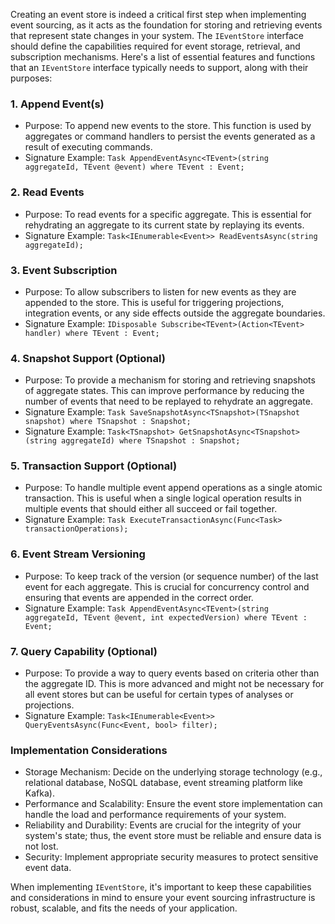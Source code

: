 Creating an event store is indeed a critical first step when implementing event sourcing, as it acts as the foundation for storing and retrieving events that represent state changes in your system. The `IEventStore` interface should define the capabilities required for event storage, retrieval, and subscription mechanisms. Here's a list of essential features and functions that an `IEventStore` interface typically needs to support, along with their purposes:

### 1\. Append Event(s)

-   Purpose: To append new events to the store. This function is used by aggregates or command handlers to persist the events generated as a result of executing commands.
-   Signature Example: `Task AppendEventAsync<TEvent>(string aggregateId, TEvent @event) where TEvent : Event;`

### 2\. Read Events

-   Purpose: To read events for a specific aggregate. This is essential for rehydrating an aggregate to its current state by replaying its events.
-   Signature Example: `Task<IEnumerable<Event>> ReadEventsAsync(string aggregateId);`

### 3\. Event Subscription

-   Purpose: To allow subscribers to listen for new events as they are appended to the store. This is useful for triggering projections, integration events, or any side effects outside the aggregate boundaries.
-   Signature Example: `IDisposable Subscribe<TEvent>(Action<TEvent> handler) where TEvent : Event;`

### 4\. Snapshot Support (Optional)

-   Purpose: To provide a mechanism for storing and retrieving snapshots of aggregate states. This can improve performance by reducing the number of events that need to be replayed to rehydrate an aggregate.
-   Signature Example: `Task SaveSnapshotAsync<TSnapshot>(TSnapshot snapshot) where TSnapshot : Snapshot;`
-   Signature Example: `Task<TSnapshot> GetSnapshotAsync<TSnapshot>(string aggregateId) where TSnapshot : Snapshot;`

### 5\. Transaction Support (Optional)

-   Purpose: To handle multiple event append operations as a single atomic transaction. This is useful when a single logical operation results in multiple events that should either all succeed or fail together.
-   Signature Example: `Task ExecuteTransactionAsync(Func<Task> transactionOperations);`

### 6\. Event Stream Versioning

-   Purpose: To keep track of the version (or sequence number) of the last event for each aggregate. This is crucial for concurrency control and ensuring that events are appended in the correct order.
-   Signature Example: `Task AppendEventAsync<TEvent>(string aggregateId, TEvent @event, int expectedVersion) where TEvent : Event;`

### 7\. Query Capability (Optional)

-   Purpose: To provide a way to query events based on criteria other than the aggregate ID. This is more advanced and might not be necessary for all event stores but can be useful for certain types of analyses or projections.
-   Signature Example: `Task<IEnumerable<Event>> QueryEventsAsync(Func<Event, bool> filter);`

### Implementation Considerations

-   Storage Mechanism: Decide on the underlying storage technology (e.g., relational database, NoSQL database, event streaming platform like Kafka).
-   Performance and Scalability: Ensure the event store implementation can handle the load and performance requirements of your system.
-   Reliability and Durability: Events are crucial for the integrity of your system's state; thus, the event store must be reliable and ensure data is not lost.
-   Security: Implement appropriate security measures to protect sensitive event data.

When implementing `IEventStore`, it's important to keep these capabilities and considerations in mind to ensure your event sourcing infrastructure is robust, scalable, and fits the needs of your application.